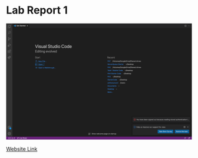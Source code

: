 # Lab Report 1
![Visual Studio Code](https://github.com/tonyroumi/cse15l-lab-reports/blob/896852948cf8a53f9f0abefe2366862b5623627a/Week%201/Screen%20Shot%202022-03-31%20at%204.14.55%20PM.png)

[Website Link](https://tonyroumi.github.io/cse15l-lab-reports/lab-report-1-week-2.html)



